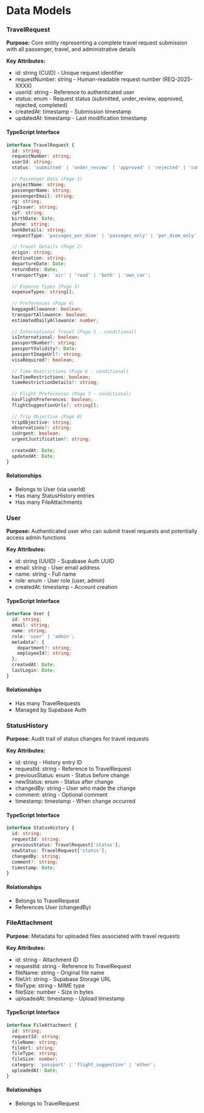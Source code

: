 # Data Models

### TravelRequest
**Purpose:** Core entity representing a complete travel request submission with all passenger, travel, and administrative details

**Key Attributes:**
- id: string (CUID) - Unique request identifier
- requestNumber: string - Human-readable request number (REQ-2025-XXXX)
- userId: string - Reference to authenticated user
- status: enum - Request status (submitted, under_review, approved, rejected, completed)
- createdAt: timestamp - Submission timestamp
- updatedAt: timestamp - Last modification timestamp

#### TypeScript Interface
```typescript
interface TravelRequest {
  id: string;
  requestNumber: string;
  userId: string;
  status: 'submitted' | 'under_review' | 'approved' | 'rejected' | 'completed';
  
  // Passenger Data (Page 1)
  projectName: string;
  passengerName: string;
  passengerEmail: string;
  rg: string;
  rgIssuer: string;
  cpf: string;
  birthDate: Date;
  phone: string;
  bankDetails: string;
  requestType: 'passages_per_diem' | 'passages_only' | 'per_diem_only';
  
  // Travel Details (Page 2)
  origin: string;
  destination: string;
  departureDate: Date;
  returnDate: Date;
  transportType: 'air' | 'road' | 'both' | 'own_car';
  
  // Expense Types (Page 3)
  expenseTypes: string[];
  
  // Preferences (Page 4)
  baggageAllowance: boolean;
  transportAllowance: boolean;
  estimatedDailyAllowance: number;
  
  // International Travel (Page 5 - conditional)
  isInternational: boolean;
  passportNumber?: string;
  passportValidity?: Date;
  passportImageUrl?: string;
  visaRequired?: boolean;
  
  // Time Restrictions (Page 6 - conditional)
  hasTimeRestrictions: boolean;
  timeRestrictionDetails?: string;
  
  // Flight Preferences (Page 7 - conditional)
  hasFlightPreferences: boolean;
  flightSuggestionUrls?: string[];
  
  // Trip Objective (Page 8)
  tripObjective: string;
  observations?: string;
  isUrgent: boolean;
  urgentJustification?: string;
  
  createdAt: Date;
  updatedAt: Date;
}
```

#### Relationships
- Belongs to User (via userId)
- Has many StatusHistory entries
- Has many FileAttachments

### User
**Purpose:** Authenticated user who can submit travel requests and potentially access admin functions

**Key Attributes:**
- id: string (UUID) - Supabase Auth UUID
- email: string - User email address
- name: string - Full name
- role: enum - User role (user, admin)
- createdAt: timestamp - Account creation

#### TypeScript Interface
```typescript
interface User {
  id: string;
  email: string;
  name: string;
  role: 'user' | 'admin';
  metadata?: {
    department?: string;
    employeeId?: string;
  };
  createdAt: Date;
  lastLogin: Date;
}
```

#### Relationships
- Has many TravelRequests
- Managed by Supabase Auth

### StatusHistory
**Purpose:** Audit trail of status changes for travel requests

**Key Attributes:**
- id: string - History entry ID
- requestId: string - Reference to TravelRequest
- previousStatus: enum - Status before change
- newStatus: enum - Status after change
- changedBy: string - User who made the change
- comment: string - Optional comment
- timestamp: timestamp - When change occurred

#### TypeScript Interface
```typescript
interface StatusHistory {
  id: string;
  requestId: string;
  previousStatus: TravelRequest['status'];
  newStatus: TravelRequest['status'];
  changedBy: string;
  comment?: string;
  timestamp: Date;
}
```

#### Relationships
- Belongs to TravelRequest
- References User (changedBy)

### FileAttachment
**Purpose:** Metadata for uploaded files associated with travel requests

**Key Attributes:**
- id: string - Attachment ID
- requestId: string - Reference to TravelRequest
- fileName: string - Original file name
- fileUrl: string - Supabase Storage URL
- fileType: string - MIME type
- fileSize: number - Size in bytes
- uploadedAt: timestamp - Upload timestamp

#### TypeScript Interface
```typescript
interface FileAttachment {
  id: string;
  requestId: string;
  fileName: string;
  fileUrl: string;
  fileType: string;
  fileSize: number;
  category: 'passport' | 'flight_suggestion' | 'other';
  uploadedAt: Date;
}
```

#### Relationships
- Belongs to TravelRequest
